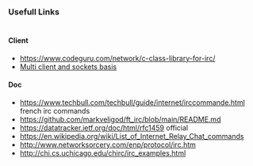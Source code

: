### Usefull Links

#

#### Client

-   https://www.codeguru.com/network/c-class-library-for-irc/
-   [Multi client and sockets basis](https://www.geeksforgeeks.org/socket-programming-cc/)

#### Doc

-   https://www.techbull.com/techbull/guide/internet/irccommande.html french irc commands
-   https://github.com/markveligod/ft_irc/blob/main/README.md
-   https://datatracker.ietf.org/doc/html/rfc1459 official
-   https://en.wikipedia.org/wiki/List_of_Internet_Relay_Chat_commands
-   http://www.networksorcery.com/enp/protocol/irc.htm
-   http://chi.cs.uchicago.edu/chirc/irc_examples.html
